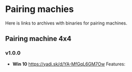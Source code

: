 # Pairing machies
Here is links to archives with binaries for pairing machines.

## Pairing machine 4x4

### v1.0.0
 - __Win 10__ https://yadi.sk/d/YA-MfGqL6GM7Ow
Features:
